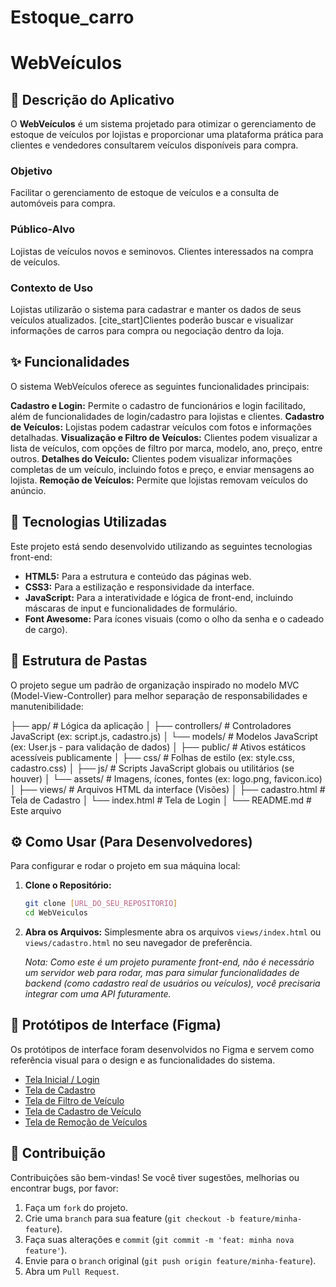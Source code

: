# Estoque_carro
# WebVeículos

## 📝 Descrição do Aplicativo

O **WebVeículos** é um sistema projetado para otimizar o gerenciamento de estoque de veículos por lojistas e proporcionar uma plataforma prática para clientes e vendedores consultarem veículos disponíveis para compra. 

### Objetivo
Facilitar o gerenciamento de estoque de veículos e a consulta de automóveis para compra. 

### Público-Alvo
Lojistas de veículos novos e seminovos. 
Clientes interessados na compra de veículos. 

### Contexto de Uso
Lojistas utilizarão o sistema para cadastrar e manter os dados de seus veículos atualizados. [cite_start]Clientes poderão buscar e visualizar informações de carros para compra ou negociação dentro da loja. 

## ✨ Funcionalidades

O sistema WebVeículos oferece as seguintes funcionalidades principais:

**Cadastro e Login:** Permite o cadastro de funcionários e login facilitado, além de funcionalidades de login/cadastro para lojistas e clientes. 
**Cadastro de Veículos:** Lojistas podem cadastrar veículos com fotos e informações detalhadas. 
**Visualização e Filtro de Veículos:** Clientes podem visualizar a lista de veículos, com opções de filtro por marca, modelo, ano, preço, entre outros. 
**Detalhes do Veículo:** Clientes podem visualizar informações completas de um veículo, incluindo fotos e preço, e enviar mensagens ao lojista. 
**Remoção de Veículos:** Permite que lojistas removam veículos do anúncio.

## 🚀 Tecnologias Utilizadas

Este projeto está sendo desenvolvido utilizando as seguintes tecnologias front-end:

* **HTML5:** Para a estrutura e conteúdo das páginas web.
* **CSS3:** Para a estilização e responsividade da interface.
* **JavaScript:** Para a interatividade e lógica de front-end, incluindo máscaras de input e funcionalidades de formulário.
* **Font Awesome:** Para ícones visuais (como o olho da senha e o cadeado de cargo).

## 📁 Estrutura de Pastas

O projeto segue um padrão de organização inspirado no modelo MVC (Model-View-Controller) para melhor separação de responsabilidades e manutenibilidade:

├── app/                  # Lógica da aplicação
│   ├── controllers/      # Controladores JavaScript (ex: script.js, cadastro.js)
│   └── models/           # Modelos JavaScript (ex: User.js - para validação de dados)
│
├── public/               # Ativos estáticos acessíveis publicamente
│   ├── css/              # Folhas de estilo (ex: style.css, cadastro.css)
│   ├── js/               # Scripts JavaScript globais ou utilitários (se houver)
│   └── assets/           # Imagens, ícones, fontes (ex: logo.png, favicon.ico)
│
├── views/                # Arquivos HTML da interface (Visões)
│   ├── cadastro.html     # Tela de Cadastro
│   └── index.html        # Tela de Login
│
└── README.md             # Este arquivo

## ⚙️ Como Usar (Para Desenvolvedores)

Para configurar e rodar o projeto em sua máquina local:

1.  **Clone o Repositório:**
    ```bash
    git clone [URL_DO_SEU_REPOSITORIO]
    cd WebVeiculos
    ```
2.  **Abra os Arquivos:**
    Simplesmente abra os arquivos `views/index.html` ou `views/cadastro.html` no seu navegador de preferência.

    *Nota: Como este é um projeto puramente front-end, não é necessário um servidor web para rodar, mas para simular funcionalidades de backend (como cadastro real de usuários ou veículos), você precisaria integrar com uma API futuramente.*

## 🎨 Protótipos de Interface (Figma)

Os protótipos de interface foram desenvolvidos no Figma e servem como referência visual para o design e as funcionalidades do sistema. 

* [Tela Inicial / Login](![image](https://github.com/user-attachments/assets/cc2225d7-63b2-47f9-b8c2-677e586778d0)
) 
* [Tela de Cadastro](image_941166.png) 
* [Tela de Filtro de Veículo](image_94677f.png) 
* [Tela de Cadastro de Veículo](image_94677f.png) 
* [Tela de Remoção de Veículos](image_94677f.png) 

## 🤝 Contribuição

Contribuições são bem-vindas! Se você tiver sugestões, melhorias ou encontrar bugs, por favor:

1.  Faça um `fork` do projeto.
2.  Crie uma `branch` para sua feature (`git checkout -b feature/minha-feature`).
3.  Faça suas alterações e `commit` (`git commit -m 'feat: minha nova feature'`).
4.  Envie para o `branch` original (`git push origin feature/minha-feature`).
5.  Abra um `Pull Request`.

